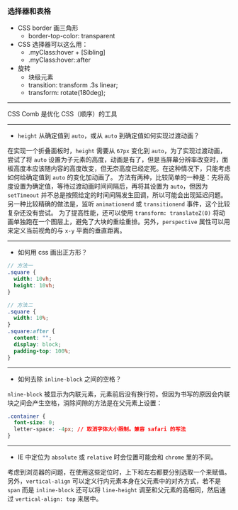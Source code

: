 ### 选择器和表格

- CSS border 画三角形
  - border-top-color: transparent
- CSS 选择器可以这么用：
  - .myClass:hover + [Sibling] 
  - .myClass:hover::after
- 旋转
  - 块级元素
  - transition: transform .3s linear;
  - transform: rotate(180deg);

---

CSS Comb 是优化 CSS（顺序）的工具

---

- `height` 从确定值到 `auto`，或从 `auto` 到确定值如何实现过渡动画？

在实现一个折叠面板时，`height` 需要从 `67px` 变化到 `auto`，为了实现过渡动画，尝试了将 `auto` 设置为子元素的高度，动画是有了，但是当屏幕分辨率改变时，面板高度本应该随内容的高度改变，但无奈高度已经定死。在这种情况下，只能考虑如何给确定值到 `auto` 的变化加动画了。
方法有两种，比较简单的一种是：先将高度设置为确定值，等待过渡动画时间间隔后，再将其设置为 `auto`，但因为 `setTimeout` 并不总是按照给定的时间间隔发生回调，所以可能会出现延迟问题。另一种比较精确的做法是，监听 `animationend` 或 `transitionend` 事件，这个比较复杂还没有尝试。
为了提高性能，还可以使用 `transform: translateZ(0)` 将动画单独跑在一个图层上，避免了大块的重绘重排。另外，`perspective` 属性可以用来定义当前视角的与 `x-y` 平面的垂直距离。

---

- 如何用 css 画出正方形？

```scss
// 方法一
.square {
  width: 10vh;
  height: 10vh;
}

// 方法二
.square {
  width: 10%;
}
.square:after {
  content: "";
  display: block;
  padding-top: 100%;
}
```

---

- 如何去除 `inline-block` 之间的空格？

`nline-block` 被显示为内联元素，元素前后没有换行符。但因为书写的原因会内联块之间会产生空格，消除间隙的方法是在父元素上设置：

```css
.container {
  font-size: 0;
  letter-space: -4px; // 取消字体大小限制。兼容 safari 的写法
}
```

---

- IE 中定位为 `absolute` 或 `relative` 时会位置可能会和 `chrome` 里的不同。

考虑到浏览器的问题，在使用这些定位时，上下和左右都要分别选取一个来赋值。另外，`vertical-align` 可以定义行内元素本身在父元素中的对齐方式，若不是 `span` 而是 `inline-block` 还可以将 `line-height` 调至和父元素的高相同，然后通过 `vertical-align: top` 来居中。

